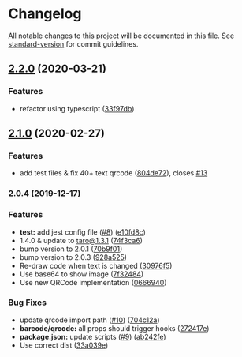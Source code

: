 # Changelog

All notable changes to this project will be documented in this file. See [standard-version](https://github.com/conventional-changelog/standard-version) for commit guidelines.

## [2.2.0](https://github.com/Miaonster/taro-code/compare/v2.1.0...v2.2.0) (2020-03-21)


### Features

* refactor using typescript ([33f97db](https://github.com/Miaonster/taro-code/commit/33f97db530d212d2210b8e8e50862523db650615))

## [2.1.0](https://github.com/Miaonster/taro-code/compare/v2.0.4...v2.1.0) (2020-02-27)


### Features

* add test files & fix 40+ text qrcode ([804de72](https://github.com/Miaonster/taro-code/commit/804de72eec2a25fd7dfbef9a0d972fa3136369ab)), closes [#13](https://github.com/Miaonster/taro-code/issues/13)

### 2.0.4 (2019-12-17)


### Features

* **test:** add jest config file ([#8](https://github.com/Miaonster/taro-code/issues/8)) ([e10fd8c](https://github.com/Miaonster/taro-code/commit/e10fd8c57285bcc3980fae7cc4d702cdef0601de))
* 1.4.0 & update to taro@1.3.1 ([74f3ca6](https://github.com/Miaonster/taro-code/commit/74f3ca6ebb7f8e986fb7959f886b7cd8e2a2ba37))
* bump version to 2.0.1 ([70b9f01](https://github.com/Miaonster/taro-code/commit/70b9f0169ab8b3d8205bf2da7766bea635368b5f))
* bump version to 2.0.3 ([928a525](https://github.com/Miaonster/taro-code/commit/928a525bef5391a729509e79536b90d07aa0d733))
* Re-draw code when text is changed ([30976f5](https://github.com/Miaonster/taro-code/commit/30976f5bf7a380666d831ecb6b7b2ddc3b58e9ab))
* Use base64 to show image ([7f32484](https://github.com/Miaonster/taro-code/commit/7f32484e6442cc4ba75b861a15c95b3bab2ef1a6))
* Use new QRCode implementation ([0666940](https://github.com/Miaonster/taro-code/commit/066694001db1d6325ebcadb79ba926789542d52e))


### Bug Fixes

* update qrcode import path ([#10](https://github.com/Miaonster/taro-code/issues/10)) ([704c12a](https://github.com/Miaonster/taro-code/commit/704c12a7722e7d7b4345323b068613e4985a6288))
* **barcode/qrcode:** all props should trigger hooks ([272417e](https://github.com/Miaonster/taro-code/commit/272417e58d086269b97903237a32ec868a4ba9e7))
* **package.json:** update scripts ([#9](https://github.com/Miaonster/taro-code/issues/9)) ([ab242fe](https://github.com/Miaonster/taro-code/commit/ab242fed426b7fe7083eccdafcc7716602e0f251))
* Use correct dist ([33a039e](https://github.com/Miaonster/taro-code/commit/33a039ee29c33473484008c9bf12bc0aba0bf337))
